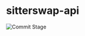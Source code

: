 # sitterswap-api
![Commit Stage](https://github.com/jrnail23/sitterswap-api/workflows/Commit%20Stage/badge.svg?branch=master)
